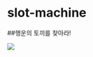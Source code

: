 # slot-machine

##행운의 토끼를 찾아라!



<img src="https://user-images.githubusercontent.com/76391989/213915709-ca036605-e610-4455-b491-59f79bc31ef7.gif">
